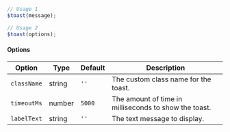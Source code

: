 ```js
// Usage 1
$toast(message);

// Usage 2
$toast(options);
```

#### Options

| Option      | Type   | Default | Description                                           |
| ----------- | ------ | ------- | ----------------------------------------------------- |
| `className` | string | `''`    | The custom class name for the toast.                  |
| `timeoutMs` | number | `5000`  | The amount of time in milliseconds to show the toast. |
| `labelText` | string | `''`    | The text message to display.                          |
